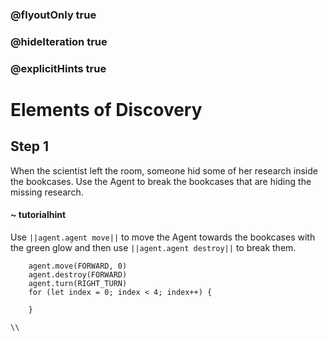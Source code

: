 ### @flyoutOnly true
### @hideIteration true
### @explicitHints true

# Elements of Discovery

## Step 1
When the scientist left the room, someone hid some of her research inside the bookcases. Use the Agent to break the bookcases that are hiding the missing research.


#### ~ tutorialhint 
Use ``||agent.agent move||`` to move the Agent towards the bookcases with the green glow and then use ``||agent.agent destroy||`` to break them.

```ghost
    agent.move(FORWARD, 0)
    agent.destroy(FORWARD)
    agent.turn(RIGHT_TURN)
    for (let index = 0; index < 4; index++) {
    	
    }
```
```template
\\
```
```package
```
